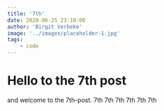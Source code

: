 ```yaml
---
title: '7th'
date: 2020-06-25 23:10:00
author: 'Birgit Verbeke'
image: '../images/placeholder-1.jpg'
tags:
    - code
---
```


# Hello to the 7th post
and welcome to the 7th-post.
7th 7th 7th 7th 7th 7th